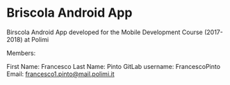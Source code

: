# Briscola Android App
Birscola Android App developed for the Mobile Development Course (2017-2018) at Polimi

Members:

First Name: Francesco
Last Name: Pinto
GitLab username: FrancescoPinto
Email: francesco1.pinto@mail.polimi.it
